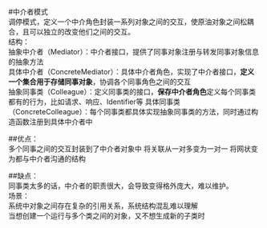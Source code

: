 #中介者模式  
    调停模式，定义一个中介角色封装一系列对象之间的交互，使原油对象之间松耦合，且可以独立的改变他们之间的交互。  
结构：  
抽象中介者（Mediator）：中介者接口，提供了同事对象注册与转发同事对象信息的抽象方法  
具体中介者（ConcreteMediator）：具体中介者角色，实现了中介者接口，**定义一个集合用于存储同事对象**，协调各个同事角色之间的交互  
抽象同事类（Colleague）：定义同事类的接口，**保存中介者角色**定义每个同事类都有的行为，比如请求、响应、Identifier等
具体同事类（ConcreteColleague）：每个同事类都具体实现抽象同事类的方法，同时通过构造函数注册到具体中介者中  

##优点：  
    多个同事之间的交互封装到了中介者对象中  将关联从一对多变为一对一  将网状变为都与中介者沟通的结构  

##缺点：  
    同事类太多的话，中介者的职责很大，会导致变得格外庞大，难以维护。  
场景：  
    系统中对象之间存在复杂的引用关系，系统结构混乱难以理解  
    当想创建一个运行与多个类之间的对象，又不想生成新的子类时  
 
